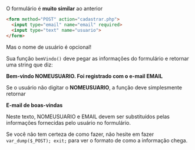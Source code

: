 O formulário é **muito similar** ao anterior

``` html
<form method="POST" action="cadastrar.php">
  <input type="email" name="email" required>
  <input type="text" name="usuario">
</form>
```

Mas o nome de usuário é opcional!

Sua função `bemVindo()` deve pegar as informações do formulário e retornar uma string que diz:

**Bem-vindo NOMEUSUARIO. Foi registrado com o e-mail EMAIL**

Se o usuário não digitar o **NOMEUSUARIO**, a função deve simplesmente retornar

**E-mail de boas-vindas**

Neste texto, NOMEUSUARIO e EMAIL devem ser substituídos pelas informações fornecidas pelo usuário no formulário.

Se você não tem certeza de como fazer, não hesite em fazer `var_dump($_POST); exit;` para ver o formato de como a informação chega.